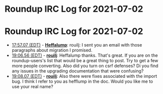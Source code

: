 # Roundup IRC Log for 2021-07-02 #
# Roundup IRC Log for 2021-07-02
* <a href="#17:57.07" id="17:57.07">17:57.07 (EDT)</a> - __[Heffalump](https://github.com/Heffalump)__: rouilj: I sent you an email with those paragraphs about migration I promised.
* <a href="#19:06.56" id="19:06.56">19:06.56 (EDT)</a> - __[rouilj](https://github.com/rouilj)__: Heffalump thanks. That's great. If you are on the roundup-users's list that would be a great thing to post. Try to get a few more people converting. Also did you turn on csrf defenses? Di you find any issues in the upgrading documentation that were confusing?
* <a href="#19:08.07" id="19:08.07">19:08.07 (EDT)</a> - __[rouilj](https://github.com/rouilj)__: Also there were fixes associated with the import bug. I think I refer to you as hefflump in the doc. Would you like me to use your real name?
